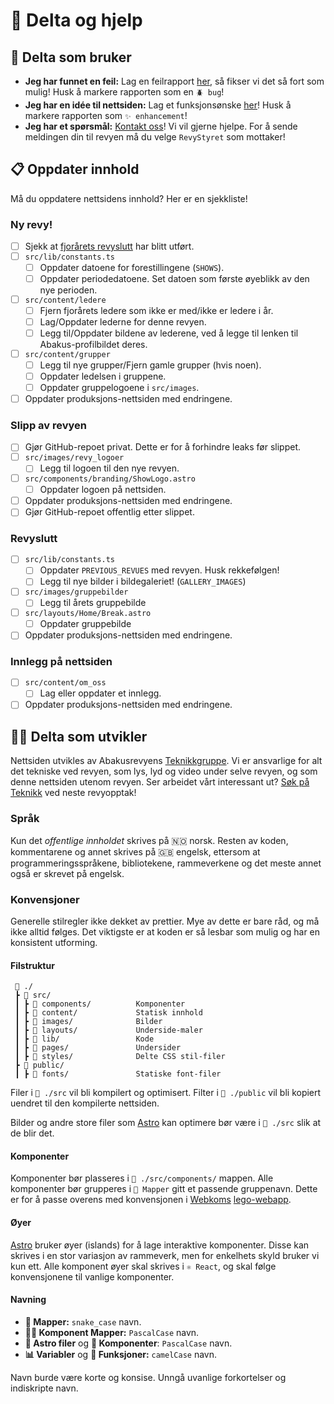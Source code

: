 # 💯 Delta og hjelp

## 💬 Delta som bruker

- **Jeg har funnet en feil:** Lag en feilrapport [her](https://github.com/abakus-ntnu/abakusrevyen/issues/new), så fikser vi det så fort som mulig! Husk å markere rapporten som en `🪲 bug`!
- **Jeg har en idée til nettsiden:** Lag et funksjonsønske [her](https://github.com/abakus-ntnu/abakusrevyen/issues/new)! Husk å markere rapporten som `✨ enhancement`!
- **Jeg har et spørsmål:** [Kontakt oss](https://abakus.no/pages/grupper/104-revyen)! Vi vil gjerne hjelpe. For å sende meldingen din til revyen må du velge `RevyStyret` som mottaker!

## 📋 Oppdater innhold

Må du oppdatere nettsidens innhold? Her er en sjekkliste!

### Ny revy!

- [ ] Sjekk at [fjorårets revyslutt](#Revyslutt) har blitt utført.
- [ ] `src/lib/constants.ts`
  - [ ] Oppdater datoene for forestillingene (`SHOWS`).
  - [ ] Oppdater periodedatoene. Set datoen som første øyeblikk av den nye perioden.
- [ ] `src/content/ledere`
  - [ ] Fjern fjorårets ledere som ikke er med/ikke er ledere i år.
  - [ ] Lag/Oppdater lederne for denne revyen.
  - [ ] Legg til/Oppdater bildene av lederene, ved å legge til lenken til Abakus-profilbildet deres.
- [ ] `src/content/grupper`
  - [ ] Legg til nye grupper/Fjern gamle grupper (hvis noen).
  - [ ] Oppdater ledelsen i gruppene.
  - [ ] Oppdater gruppelogoene i `src/images`.
- [ ] Oppdater produksjons-nettsiden med endringene.

### Slipp av revyen

- [ ] Gjør GitHub-repoet privat. Dette er for å forhindre leaks før slippet.
- [ ] `src/images/revy_logoer`
  - [ ] Legg til logoen til den nye revyen.
- [ ] `src/components/branding/ShowLogo.astro`
  - [ ] Oppdater logoen på nettsiden.
- [ ] Oppdater produksjons-nettsiden med endringene.
- [ ] Gjør GitHub-repoet offentlig etter slippet.

### Revyslutt

- [ ] `src/lib/constants.ts`
  - [ ] Oppdater `PREVIOUS_REVUES` med revyen. Husk rekkefølgen!
  - [ ] Legg til nye bilder i bildegaleriet! (`GALLERY_IMAGES`)
- [ ] `src/images/gruppebilder`
  - [ ] Legg til årets gruppebilde
- [ ] `src/layouts/Home/Break.astro`
  - [ ] Oppdater gruppebilde
- [ ] Oppdater produksjons-nettsiden med endringene.

### Innlegg på nettsiden

- [ ] `src/content/om_oss`
  - [ ] Lag eller oppdater et innlegg.
- [ ] Oppdater produksjons-nettsiden med endringene.

## 👩‍💻 Delta som utvikler

Nettsiden utvikles av Abakusrevyens [Teknikkgruppe](https://abakus.no/pages/grupper/104-revyen). Vi er ansvarlige for alt det tekniske ved revyen, som lys, lyd og video under selve revyen, og som denne nettsiden utenom revyen. Ser arbeidet vårt interessant ut? [Søk på Teknikk](https://abakusrevyen.no/opptak) ved neste revyopptak!

### Språk

Kun det _offentlige innholdet_ skrives på 🇳🇴 norsk. Resten av koden, kommentarene og annet skrives på 🇬🇧 engelsk, ettersom at programmeringsspråkene, bibliotekene, rammeverkene og det meste annet også er skrevet på engelsk.

### Konvensjoner

Generelle stilregler ikke dekket av prettier. Mye av dette er bare råd, og må ikke alltid følges. Det viktigste er at koden er så lesbar som mulig og har en konsistent utforming.

#### Filstruktur

```
 📂 ./
 ┣ 📂 src/
 ┃ ┣ 📂 components/          Komponenter
 ┃ ┣ 📂 content/             Statisk innhold
 ┃ ┣ 📂 images/              Bilder
 ┃ ┣ 📂 layouts/             Underside-maler
 ┃ ┣ 📂 lib/                 Kode
 ┃ ┣ 📂 pages/               Undersider
 ┃ ┣ 📂 styles/              Delte CSS stil-filer
 ┣ 📂 public/
 ┃ ┣ 📂 fonts/               Statiske font-filer
```

Filer i `📂 ./src` vil bli kompilert og optimisert. Filter i `📂 ./public` vil bli kopiert uendret til den kompilerte nettsiden.

Bilder og andre store filer som [Astro](astro.build) kan optimere bør være i `📂 ./src` slik at de blir det.

#### Komponenter

Komponenter bør plasseres i `📂 ./src/components/` mappen. Alle komponenter bør grupperes i `📂 Mapper` gitt et passende gruppenavn. Dette er for å passe overens med konvensjonen i [Webkoms](https://abakus.no/pages/komiteer/98) [lego-webapp](https://github.com/webkom/lego-webapp/).

#### Øyer

[Astro](astro.build) bruker øyer (islands) for å lage interaktive komponenter. Disse kan skrives i en stor variasjon av rammeverk, men for enkelhets skyld bruker vi kun ett. Alle komponent øyer skal skrives i `⚛️ React`, og skal følge konvensjonene til vanlige komponenter.

#### Navning

- **📂 Mapper:** `snake_case` navn.
- **📂🧩 Komponent Mapper:** `PascalCase` navn.
- **🚀 Astro filer** og **🧩 Komponenter**: `PascalCase` navn.
- **📊 Variabler** og **🧮 Funksjoner:** `camelCase` navn.

Navn burde være korte og konsise. Unngå uvanlige forkortelser og indiskripte navn.
